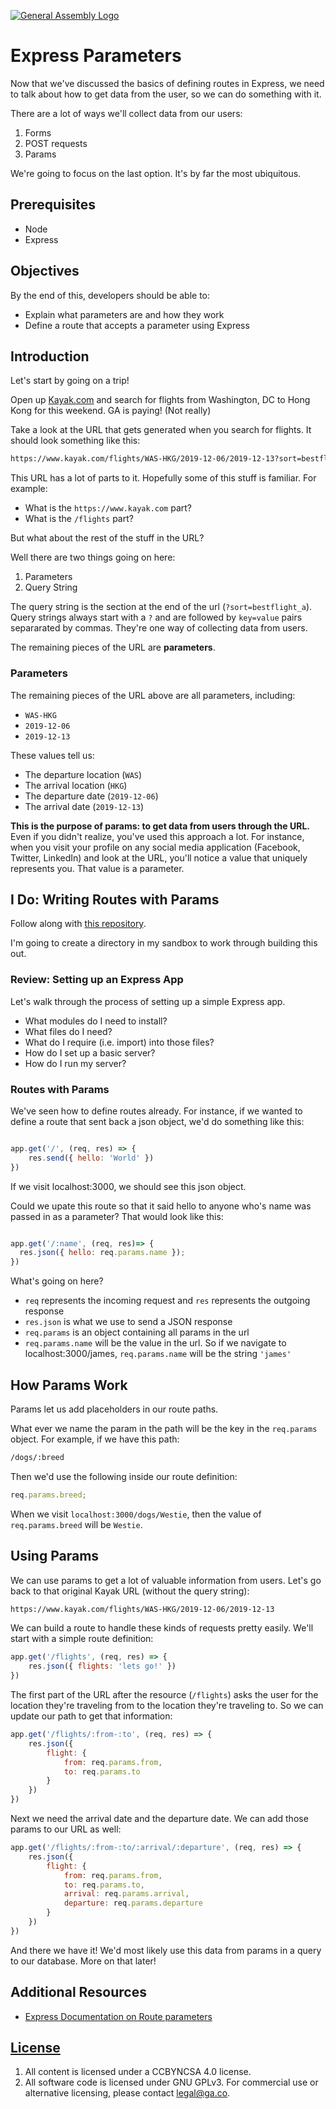 [![General Assembly Logo](https://camo.githubusercontent.com/1a91b05b8f4d44b5bbfb83abac2b0996d8e26c92/687474703a2f2f692e696d6775722e636f6d2f6b6538555354712e706e67)](https://generalassemb.ly/education/web-development-immersive)

# Express Parameters

Now that we've discussed the basics of defining routes in Express, we need to
talk about how to get data from the user, so we can do something with it.

There are a lot of ways we'll collect data from our users:

1. Forms
1. POST requests
1. Params

We're going to focus on the last option. It's by far the most ubiquitous.

## Prerequisites

- Node
- Express

## Objectives

By the end of this, developers should be able to:

- Explain what parameters are and how they work
- Define a route that accepts a parameter using Express

## Introduction

Let's start by going on a trip!

Open up [Kayak.com](https://www.kayak.com/) and search for flights from
Washington, DC to Hong Kong for this weekend. GA is paying! (Not really)

Take a look at the URL that gets generated when you search for flights. It
should look something like this:

```txt
https://www.kayak.com/flights/WAS-HKG/2019-12-06/2019-12-13?sort=bestflight_a
```

This URL has a lot of parts to it. Hopefully some of this stuff is familiar. For
example:

- What is the `https://www.kayak.com` part?
- What is the `/flights` part?

But what about the rest of the stuff in the URL?

Well there are two things going on here:

1. Parameters
1. Query String

The query string is the section at the end of the url (`?sort=bestflight_a`).
Query strings always start with a `?` and are followed by `key=value` pairs
separarated by commas. They're one way of collecting data from users.

The remaining pieces of the URL are **parameters**.

### Parameters

The remaining pieces of the URL above are all parameters, including:

- `WAS-HKG`
- `2019-12-06`
- `2019-12-13`

These values tell us:

- The departure location (`WAS`)
- The arrival location (`HKG`)
- The departure date (`2019-12-06`)
- The arrival date (`2019-12-13`)

**This is the purpose of params: to get data from users through the URL.** Even
if you didn't realize, you've used this approach a lot. For instance, when you
visit your profile on any social media application (Facebook, Twitter, LinkedIn)
and look at the URL, you'll notice a value that uniquely represents you. That
value is a parameter.

## I Do: Writing Routes with Params

Follow along with [this repository](https://git.generalassemb.ly/sei-buffleheads/express-params-exercise).

I'm going to create a directory in my sandbox to work through building this out.

### Review: Setting up an Express App

Let's walk through the process of setting up a simple Express app.

- What modules do I need to install?
- What files do I need?
- What do I require (i.e. import) into those files?
- How do I set up a basic server?
- How do I run my server?

### Routes with Params

We've seen how to define routes already. For instance, if we wanted to define a
route that sent back a json object, we'd do something like this:

```js

app.get('/', (req, res) => {
    res.send({ hello: 'World' })
})
```

If we visit localhost:3000, we should see this json object.

Could we upate this route so that it said hello to anyone who's name was passed
in as a parameter? That would look like this:

```js

app.get('/:name', (req, res)=> {
  res.json({ hello: req.params.name });
})
```

What's going on here?

- `req` represents the incoming request and `res` represents the outgoing
  response
- `res.json` is what we use to send a JSON response
- `req.params` is an object containing all params in the url
- `req.params.name` will be the value in the url. So if we navigate to
  localhost:3000/james, `req.params.name` will be the string `'james'`

## How Params Work

Params let us add placeholders in our route paths.

What ever we name the param in the path will be the key in the `req.params`
object. For example, if we have this path:

```txt
/dogs/:breed
```

Then we'd use the following inside our route definition:

```js
req.params.breed;
```

When we visit `localhost:3000/dogs/Westie`, then the value of `req.params.breed`
will be `Westie`.

## Using Params

We can use params to get a lot of valuable information from users. Let's go back
to that original Kayak URL (without the query string):

```txt
https://www.kayak.com/flights/WAS-HKG/2019-12-06/2019-12-13
```

We can build a route to handle these kinds of requests pretty easily. We'll
start with a simple route definition:

```js
app.get('/flights', (req, res) => {
    res.json({ flights: 'lets go!' })
})
```

The first part of the URL after the resource (`/flights`) asks the user for the
location they're traveling from to the location they're traveling to. So we can
update our path to get that information:

```js
app.get('/flights/:from-:to', (req, res) => {
    res.json({
        flight: {
            from: req.params.from,
            to: req.params.to
        }
    })
})
```

Next we need the arrival date and the departure date. We can add those params to
our URL as well:

```js
app.get('/flights/:from-:to/:arrival/:departure', (req, res) => {
    res.json({
        flight: {
            from: req.params.from,
            to: req.params.to,
            arrival: req.params.arrival,
            departure: req.params.departure
        }
    })
})
```

And there we have it! We'd most likely use this data from params in a query to
our database. More on that later!

## Additional Resources

- [Express Documentation on Route parameters](https://expressjs.com/en/guide/routing.html#route-parameters)

## [License](LICENSE)

1. All content is licensed under a CC­BY­NC­SA 4.0 license.
1. All software code is licensed under GNU GPLv3. For commercial use or
   alternative licensing, please contact legal@ga.co.
